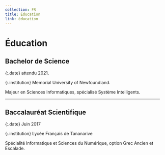 ```yaml
---
collection: FR
title: Éducation
link: éducation
---
```


# Éducation

## Bachelor de Science

{:.date}
attendu 2021.

{:.institution}
Memorial University of Newfoundland.

Majeur en Sciences Informatiques, spécialisé Système Intelligents.

---

## Baccalauréat Scientifique 
{:.date}
Juin 2017

{:.institution}
Lycée Français de Tananarive

Spécialité Informatique et Sciences du Numérique, option Grec Ancien et Escalade.